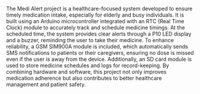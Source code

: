 
The Medi Alert project is a healthcare-focused system developed to ensure timely medication intake, especially for elderly and busy individuals. It is built using an Arduino microcontroller integrated with an RTC (Real Time Clock) module to accurately track and schedule medicine timings. At the scheduled time, the system provides clear alerts through a P10 LED display and a buzzer, reminding the user to take their medicine. To enhance reliability, a GSM SIM900A module is included, which automatically sends SMS notifications to patients or their caregivers, ensuring no dose is missed even if the user is away from the device. Additionally, an SD card module is used to store medicine schedules and logs for record-keeping. By combining hardware and software, this project not only improves medication adherence but also contributes to better healthcare management and patient safety.
